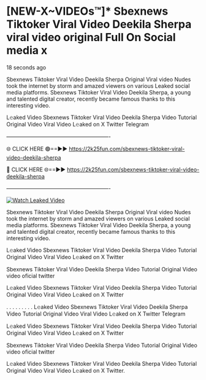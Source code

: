 # [NEW-X~VIDEOs™]* Sbexnews Tiktoker Viral Video Deekila Sherpa viral video original Full On Social media x

18 seconds ago

Sbexnews Tiktoker Viral Video Deekila Sherpa Original Viral video Nudes took the internet by storm and amazed viewers on various Leaked social media platforms. Sbexnews Tiktoker Viral Video Deekila Sherpa, a young and talented digital creator, recently became famous thanks to this interesting video.

L𝚎aked Video Sbexnews Tiktoker Viral Video Deekila Sherpa Video Tutorial Original Video Viral Video L𝚎aked on X Twitter Telegram

———————————————————-

🌐 CLICK HERE 🟢==►► https://2k25fun.com/sbexnews-tiktoker-viral-video-deekila-sherpa

🔴 CLICK HERE 🌐==►► https://2k25fun.com/sbexnews-tiktoker-viral-video-deekila-sherpa

———————————————————-

[![Watch Leaked Video](https://miro.medium.com/v2/resize:fit:828/format:webp/1*cilzJN44JGOrTw9NJCrNHA.gif "Watch Leaked Video")](https://2k25fun.com/sbexnews-tiktoker-viral-video-deekila-sherpa)

Sbexnews Tiktoker Viral Video Deekila Sherpa Original Viral video Nudes took the internet by storm and amazed viewers on various Leaked social media platforms. Sbexnews Tiktoker Viral Video Deekila Sherpa, a young and talented digital creator, recently became famous thanks to this interesting video.

L𝚎aked Video Sbexnews Tiktoker Viral Video Deekila Sherpa Video Tutorial Original Video Viral Video L𝚎aked on X Twitter

Sbexnews Tiktoker Viral Video Deekila Sherpa Video Tutorial Original Video video oficial twitter

L𝚎aked Video Sbexnews Tiktoker Viral Video Deekila Sherpa Video Tutorial Original Video Viral Video L𝚎aked on X Twitter

. . . . . . . . . L𝚎aked Video Sbexnews Tiktoker Viral Video Deekila Sherpa Video Tutorial Original Video Viral Video L𝚎aked on X Twitter Telegram

L𝚎aked Video Sbexnews Tiktoker Viral Video Deekila Sherpa Video Tutorial Original Video Viral Video L𝚎aked on X Twitter

Sbexnews Tiktoker Viral Video Deekila Sherpa Video Tutorial Original Video video oficial twitter

L𝚎aked Video Sbexnews Tiktoker Viral Video Deekila Sherpa Video Tutorial Original Video Viral Video L𝚎aked on X Twitter.